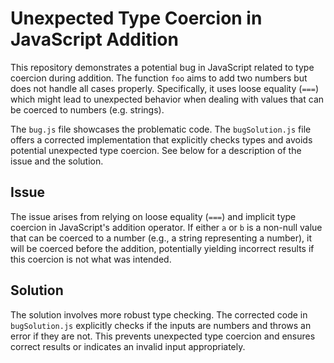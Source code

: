 # Unexpected Type Coercion in JavaScript Addition

This repository demonstrates a potential bug in JavaScript related to type coercion during addition.  The function `foo` aims to add two numbers but does not handle all cases properly.  Specifically, it uses loose equality (`===`) which might lead to unexpected behavior when dealing with values that can be coerced to numbers (e.g. strings). 

The `bug.js` file showcases the problematic code. The `bugSolution.js` file offers a corrected implementation that explicitly checks types and avoids potential unexpected type coercion.  See below for a description of the issue and the solution.

## Issue

The issue arises from relying on loose equality (`===`) and implicit type coercion in JavaScript's addition operator.  If either `a` or `b` is a non-null value that can be coerced to a number (e.g., a string representing a number), it will be coerced before the addition, potentially yielding incorrect results if this coercion is not what was intended.

## Solution

The solution involves more robust type checking.  The corrected code in `bugSolution.js` explicitly checks if the inputs are numbers and throws an error if they are not.  This prevents unexpected type coercion and ensures correct results or indicates an invalid input appropriately.
